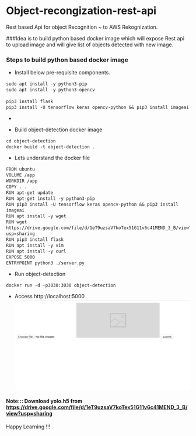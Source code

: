 # Object-recongization-rest-api

Rest based Api for object Recognition ~ to AWS Rekognization.

###Idea is to build python based docker image which will expose Rest api to upload image and will give list of objects detected with new image.

### Steps to build python based docker image

* Install below pre-requisite components.
```
sudo apt install -y python3-pip
sudo apt install -y python3-opencv

pip3 install flask
pip3 install -U tensorflow keras opencv-python && pip3 install imageai
```

*

























* Build object-detection docker image
```
cd object-detection
docker build -t object-detection .
```




* Lets understand the docker file
```
FROM ubuntu
VOLUME /app
WORKDIR /app
COPY . .
RUN apt-get update
RUN apt-get install -y python3-pip
RUN pip3 install -U tensorflow keras opencv-python && pip3 install imageai
RUN apt install -y wget
RUN wget https://drive.google.com/file/d/1eT9uzsaV7koTex51G11v6c41MEND_3_B/view?usp=sharing
RUN pip3 install flask
RUN apt install -y vim
RUN apt install -y curl
EXPOSE 5000
ENTRYPOINT python3 ./server.py
```

* Run object-detection
```
docker run -d -p3030:3030 object-detection
```
* Access http://localhost:5000
![Upload image](images/form.png)



#### Note::: Download yolo.h5 from https://drive.google.com/file/d/1eT9uzsaV7koTex51G11v6c41MEND_3_B/view?usp=sharing

Happy Learning !!!
